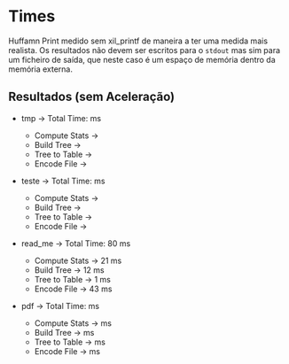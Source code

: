 # Times
Huffamn Print medido sem xil_printf de maneira a ter uma medida mais realista. Os resultados não devem ser escritos para o `stdout` mas sim para um ficheiro de saída, que neste caso é um espaço de memória dentro da memória externa.

## Resultados (sem Aceleração)
- tmp -> Total Time:  ms
  + Compute Stats   -> 
  + Build Tree      ->
  + Tree to Table   ->
  + Encode File     ->

- teste -> Total Time:  ms
  + Compute Stats   -> 
  + Build Tree      ->
  + Tree to Table   ->
  + Encode File     ->

- read_me -> Total Time: 80 ms
  + Compute Stats   -> 21 ms
  + Build Tree      -> 12 ms 
  + Tree to Table   -> 1 ms
  + Encode File     -> 43 ms

- pdf -> Total Time:  ms
  + Compute Stats   ->  ms
  + Build Tree      ->  ms
  + Tree to Table   ->  ms
  + Encode File     ->  ms

